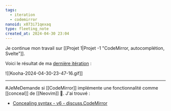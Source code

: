 ```yaml
---
tags:
  - iteration
  - codemirror
nanoid: x073i71qexaq
type: fleeting_note
created_at: 2024-04-30 23:04
---
```

Je continue mon travail sur [[Projet 1|Projet -1 "CodeMirror, autocomplétion, Svelte"]].

Voici le résultat de ma [dernière itération](https://github.com/stephane-klein/svelte-codemirror-autocomplete-poc/tree/877aae20d048d4e9c5bf470ab089be7b32275ebf) :

![[Kooha-2024-04-30-23-47-16.gif]]

---

#JeMeDemande si [[CodeMirror]] implémente une fonctionnalité comme [[conceal]] de [[Neovim]] 🤔.
J'ai trouvé :

- [Concealing syntax - v6 - discuss.CodeMirror](https://discuss.codemirror.net/t/concealing-syntax/3135)
